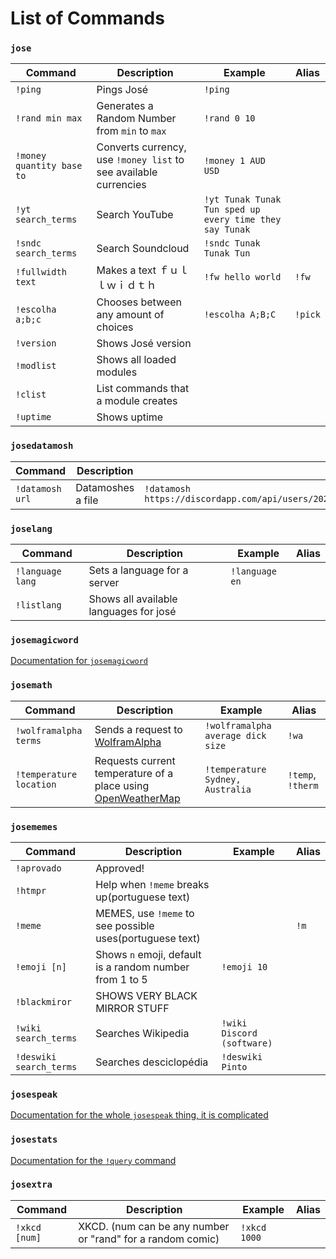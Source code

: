 List of Commands
=================

### `jose`

Command | Description | Example | Alias
------------- | ------------- | ------------- | -------------
`!ping`       | Pings José | `!ping` |
`!rand min max` | Generates a Random Number from `min` to `max` | `!rand 0 10` |
`!money quantity base to` | Converts currency, use `!money list` to see available currencies | `!money 1 AUD USD` |
`!yt search_terms` | Search YouTube | `!yt Tunak Tunak Tun sped up every time they say Tunak` |
`!sndc search_terms` | Search Soundcloud | `!sndc Tunak Tunak Tun` |
`!fullwidth text` | Makes a text ｆｕｌｌｗｉｄｔｈ | `!fw hello world` | `!fw`
`!escolha a;b;c` | Chooses between any amount of choices | `!escolha A;B;C` | `!pick`
`!version` | Shows José version | |
`!modlist` | Shows all loaded modules | |
`!clist` | List commands that a module creates | |
`!uptime` | Shows uptime | | |

### `josedatamosh`

Command | Description | Example | Alias
------------- | ------------- | ------------- | -------------
`!datamosh url` | Datamoshes a file | `!datamosh https://discordapp.com/api/users/202587271679967232/avatars/93ac51b863fde7c38578693947dab6bc.jpg` |

### `joselang`

Command | Description | Example | Alias
------------- | ------------- | ------------- | -------------
| `!language lang` | Sets a language for a server | `!language en` | |
| `!listlang` | Shows all available languages for josé | | |

### `josemagicword`

[Documentation for `josemagicword`](https://github.com/lkmnds/jose/blob/master/doc/cmd/magicwords.md)

### `josemath`

Command | Description | Example | Alias
------------- | ------------- | ------------- | -------------
| `!wolframalpha terms` | Sends a request to [WolframAlpha](http://wolframalpha.com/) | `!wolframalpha average dick size` | `!wa` |
| `!temperature location` | Requests current temperature of a place using [OpenWeatherMap](openweathermap.org) | `!temperature Sydney, Australia` | `!temp`, `!therm` |

### `josememes`

Command | Description | Example | Alias
------------- | ------------- | ------------- | -------------
`!aprovado` | Approved! | |
`!htmpr` | Help when `!meme` breaks up(portuguese text) | |
`!meme` | MEMES, use `!meme` to see possible uses(portuguese text) | | `!m`
`!emoji [n]` | Shows `n` emoji, default is a random number from 1 to 5 | `!emoji 10` |
`!blackmiror` | SHOWS VERY BLACK MIRROR STUFF | |
`!wiki search_terms` | Searches Wikipedia | `!wiki Discord (software)` |
`!deswiki search_terms` | Searches desciclopédia | `!deswiki Pinto` |

### `josespeak`

[Documentation for the whole `josespeak` thing, it is complicated](https://github.com/lkmnds/jose/blob/master/doc/josespeak.md)

### `josestats`

[Documentation for the `!query` command](https://github.com/lkmnds/jose/blob/master/doc/queries.md)

### `josextra`

Command | Description | Example | Alias
------------- | ------------- | ------------- | -------------
`!xkcd [num]` | XKCD. (num can be any number or "rand" for a random comic) | `!xkcd 1000` |

